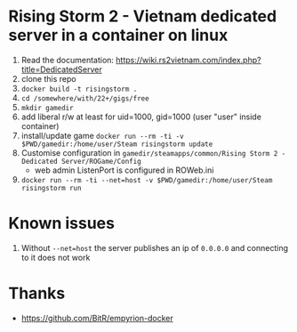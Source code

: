 # Rising Storm 2 - Vietnam dedicated server in a container on linux

1. Read the documentation: https://wiki.rs2vietnam.com/index.php?title=DedicatedServer
1. clone this repo
1. `docker build -t risingstorm .`
1. `cd /somewhere/with/22+/gigs/free`
1. `mkdir gamedir`
1. add liberal r/w at least for uid=1000, gid=1000 (user "user" inside container)
1. install/update game `docker run --rm -ti -v $PWD/gamedir:/home/user/Steam risingstorm update`
1. Customise configuration in `gamedir/steamapps/common/Rising Storm 2 - Dedicated Server/ROGame/Config`
   * web admin ListenPort is configured in ROWeb.ini
1. `docker run --rm -ti --net=host -v $PWD/gamedir:/home/user/Steam risingstorm run`

# Known issues

1. Without `--net=host` the server publishes an ip of `0.0.0.0` and connecting to it does not work


# Thanks

* https://github.com/BitR/empyrion-docker
